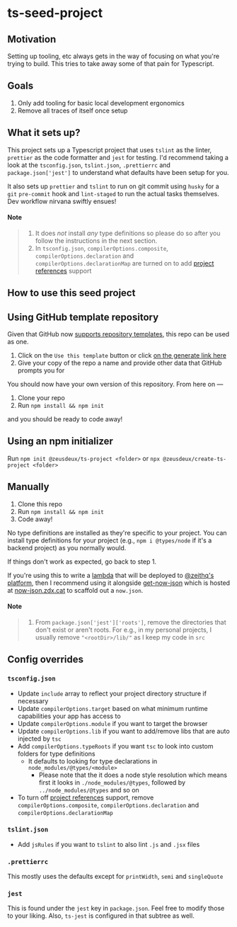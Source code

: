# ts-seed-project

## Motivation

Setting up tooling, etc always gets in the way of focusing on what you're trying to build.
This tries to take away some of that pain for Typescript.

## Goals

1. Only add tooling for basic local development ergonomics
2. Remove all traces of itself once setup

## What it sets up?

This project sets up a Typescript project that uses `tslint` as the linter, `prettier` as the code formatter and `jest` for testing.
I'd recommend taking a look at the `tsconfig.json`, `tslint.json`, `.prettierrc` and `package.json['jest']` to understand what defaults have been setup for you.

It also sets up `prettier` and `tslint` to run on git commit using `husky` for a `git` `pre-commit` hook and `lint-staged` to run the actual tasks themselves.
Dev workflow nirvana swiftly ensues!

#### Note

> 1. It does _not_ install _any_ type definitions so please do so after you follow the instructions in the next section.
> 2. In `tsconfig.json`, `compilerOptions.composite`, `compilerOptions.declaration` and `compilerOptions.declarationMap` are turned on to add [project references](https://www.typescriptlang.org/docs/handbook/project-references.html) support

## How to use this seed project

## Using GitHub template repository

Given that GitHub now [supports repository templates](https://github.blog/2019-06-06-generate-new-repositories-with-repository-templates/), this repo can be used as one.

1. Click on the `Use this template` button or click [on the generate link here](https://github.com/zeusdeux/ts-seed-project/generate)
2. Give your copy of the repo a name and provide other data that GitHub prompts you for

You should now have your own version of this repository. From here on —

1. Clone your repo
2. Run `npm install && npm init`

and you should be ready to code away!

## Using an npm initializer

Run `npm init @zeusdeux/ts-project <folder>` or `npx @zeusdeux/create-ts-project <folder>`

## Manually

1. Clone this repo
2. Run `npm install && npm init`
3. Code away!

No type definitions are installed as they're specific to your project.
You can install type definitions for your project (e.g., `npm i @types/node` if it's a backend project) as you normally would.

If things don't work as expected, go back to step 1.

If you're using this to write a [lambda](https://zeit.co/docs/v2/deployments/concepts/lambdas/#conceptual-model) that will be deployed to [@zeithq's platform](https://zeit.co), then I recommend using it alongside [get-now-json](https://github.com/zeusdeux/get-now-json) which is hosted at [now-json.zdx.cat](https://now-json.zdx.cat) to scaffold out a `now.json`.

#### Note

> 1. From `package.json['jest']['roots']`, remove the directories that don't exist or aren't roots.
>    For e.g., in my personal projects, I usually remove `"<rootDir>/lib/"` as I keep my code in `src`

## Config overrides

### `tsconfig.json`

- Update `include` array to reflect your project directory structure if necessary
- Update `compilerOptions.target` based on what minimum runtime capabilities your app has access to
- Update `compilerOptions.module` if you want to target the browser
- Update `compilerOptions.lib` if you want to add/remove libs that are auto injected by `tsc`
- Add `compilerOptions.typeRoots` if you want `tsc` to look into custom folders for type definitions
  - It defaults to looking for type declarations in `node_modules/@types/<module>`
    - Please note that the it does a node style resolution which means first it looks in `./node_modules/@types`, followed by `../node_modules/@types` and so on
- To turn off [project references](https://www.typescriptlang.org/docs/handbook/project-references.html) support, remove `compilerOptions.composite`, `compilerOptions.declaration` and `compilerOptions.declarationMap`

### `tslint.json`

- Add `jsRules` if you want to `tslint` to also lint `.js` and `.jsx` files

### `.prettierrc`

This mostly uses the defaults except for `printWidth`, `semi` and `singleQuote`

### `jest`

This is found under the `jest` key in `package.json`. Feel free to modify those to your liking.
Also, `ts-jest` is configured in that subtree as well.
